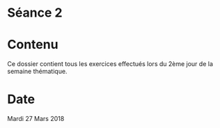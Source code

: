 Séance 2
====

# Contenu
Ce dossier contient tous les exercices effectués lors du 2ème jour de la semaine thématique.

# Date
Mardi 27 Mars 2018

